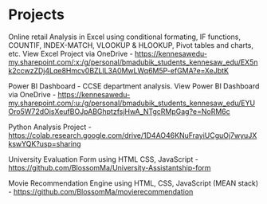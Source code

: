 # Projects

Online retail Analysis in Excel using conditional formating, IF functions, COUNTIF, INDEX-MATCH, VLOOKUP & HLOOKUP, Pivot tables and charts, etc.
View Excel Project via OneDrive - https://kennesawedu-my.sharepoint.com/:x:/g/personal/bmadubik_students_kennesaw_edu/EX5nk2ccwzZDj4Lqe8Hmcv0BZLlL3A0MwLWq6M5P-efGMA?e=XeJbtK

Power BI Dashboard - CCSE department analysis. 
View Power BI Dashboard via OneDrive -  https://kennesawedu-my.sharepoint.com/:u:/g/personal/bmadubik_students_kennesaw_edu/EYUOro5W72dOisXeufBOJpABGhptzfsjHwA_NTgcRMpGag?e=NoRM6c

Python Analysis Project - https://colab.research.google.com/drive/1D4AO46KNuFrayiUCguOj7wyuJXkswYQK?usp=sharing

University Evaluation Form using HTML CSS, JavaScript - https://github.com/BlossomMa/University-Assistantship-form

Movie Recommendation Engine using HTML, CSS, JavaScript (MEAN stack) - https://github.com/BlossomMa/movierecommendation
